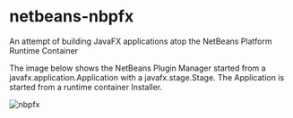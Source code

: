 # netbeans-nbpfx
An attempt of building JavaFX applications atop the NetBeans Platform Runtime Container

The image below shows the NetBeans Plugin Manager started from a javafx.application.Application with a javafx.stage.Stage.
The Application is started from a runtime container Installer.

![nbpfx](https://trixon.se/wp-content/uploads/nbpfx.png)
